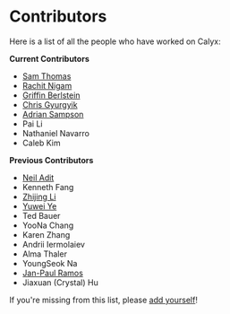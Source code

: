 # Contributors

Here is a list of all the people who have worked on Calyx:

**Current Contributors**

- [Sam Thomas](https://sgtpeacock.com/)
- [Rachit Nigam](https://rachitnigam.com)
- [Griffin Berlstein](https://griffinberlste.in)
- [Chris Gyurgyik](https://chrispg.dev)
- [Adrian Sampson](https://adriansampson.net)
- Pai Li
- Nathaniel Navarro
- Caleb Kim

**Previous Contributors**

- [Neil Adit](https://neiladit.com/)
- Kenneth Fang
- [Zhijing Li](https://tissue3.github.io/)
- [Yuwei Ye](https://www.viviyye.com/)
- Ted Bauer
- YooNa Chang
- Karen Zhang
- Andrii Iermolaiev
- Alma Thaler
- YoungSeok Na
- [Jan-Paul Ramos](https://jpramos.me)
- Jiaxuan (Crystal) Hu

If you're missing from this list, please [add yourself](https://github.com/cucapra/futil/edit/master/docs/contributors.md)!
